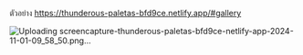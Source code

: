 ตัวอย่าง https://thunderous-paletas-bfd9ce.netlify.app/#gallery 

![Uploading screencapture-thunderous-paletas-bfd9ce-netlify-app-2024-11-01-09_58_50.png…]()
